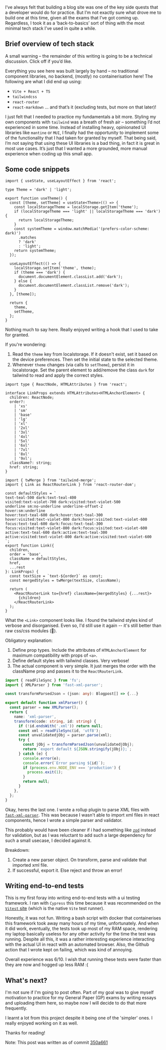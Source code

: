 I’ve always felt that building a blog site was one of the key side quests that a developer would do for practice. But I’m not exactly sure what drove me to build one at this time, given all the exams that I’ve got coming up. Regardless, I took it as a ‘back-to-basics’ sort of thing with the most minimal tech stack I’ve used in quite a while.

## Brief overview of tech stack

A small warning – the remainder of this writing is going to be a technical discussion. Click off if you’d like.

Everything you see here was built largely by hand – no traditional component libraries, no backend, (mostly) no containerisation here! The following are what I did end up using:

- `Vite + React + TS`
- `tailwindcss`
- `react-router`
- `react-markdown`
  … and that’s it (excluding tests, but more on that later)!

I just felt that I needed to practice my fundamentals a bit more. Styling my own components with `tailwind` was a breath of fresh air – something I’d not experienced in some time. Instead of installing heavy, opinionated UI libraries like `mantine` or `MUI`, I finally had the opportunity to implement some of the functionality that I had taken for granted by myself. That being said, I’m not saying that using these UI libraries is a bad thing, in fact it is great in most use cases. It’s just that I wanted a more grounded, more manual experience when coding up this small app.

## Some code snippets

```tsx
import { useState, useLayoutEffect } from 'react';

type Theme = 'dark' | 'light';

export function useTheme() {
  const [theme, setTheme] = useState<Theme>(() => {
    const localStorageTheme = localStorage.getItem('theme');
    if (localStorageTheme === 'light' || localStorageTheme === 'dark') {
      return localStorageTheme;
    }
    const systemTheme = window.matchMedia('(prefers-color-scheme: dark)')
      .matches
      ? 'dark'
      : 'light';
    return systemTheme;
  });

  useLayoutEffect(() => {
    localStorage.setItem('theme', theme);
    if (theme === 'dark') {
      document.documentElement.classList.add('dark');
    } else {
      document.documentElement.classList.remove('dark');
    }
  }, [theme]);

  return {
    theme,
    setTheme,
  };
}
```

Nothing much to say here. Really enjoyed writing a hook that I used to take for granted.

If you're wondering:

1. Read the `theme` key from localstorage. If it doesn't exist, set it based on the device preferences. Then set the initial state to the selected theme.
2. Whenever `theme` changes (via calls to `setTheme`), persist it in localstorage. Set the parent element to add/remove the class `dark` for tailwind to read and apply the correct styles.

```tsx
import type { ReactNode, HTMLAttributes } from 'react';

interface LinkProps extends HTMLAttributes<HTMLAnchorElement> {
  children: ReactNode;
  order?:
    | 'xs'
    | 'sm'
    | 'base'
    | 'lg'
    | 'xl'
    | '2xl'
    | '3xl'
    | '4xl'
    | '5xl'
    | '6xl'
    | '7xl'
    | '8xl'
    | '9xl';
  className?: string;
  href: string;
}

import { twMerge } from 'tailwind-merge';
import { Link as ReactRouterLink } from 'react-router-dom';

const defaultStyles = `
text-teal-500 dark:text-teal-400 
visited:text-violet-700 dark:visited:text-violet-500 
underline sm:no-underline underline-offset-2
hover:sm:underline
hover:text-teal-600 dark:hover:text-teal-300 
hover:visited:text-violet-800 dark:hover:visited:text-violet-600
focus:text-teal-600 dark:focus:text-teal-300 
focus:visited:text-violet-800 dark:focus:visited:text-violet-600
active:text-teal-600 dark:active:text-teal-300
active:visited:text-violet-800 dark:active:visited:text-violet-600
`;
export function Link({
  children,
  order = 'base',
  className = defaultStyles,
  href,
  ...rest
}: LinkProps) {
  const textSize = `text-${order}` as const;
  const mergedStyles = twMerge(textSize, className);

  return (
    <ReactRouterLink to={href} className={mergedStyles} {...rest}>
      {children}
    </ReactRouterLink>
  );
}
```

What the `<Link>` component looks like. I found the tailwind styles kind of verbose and disorganised. Even so, I'd still use it again -- it's still better than raw css/css modules (🤮).

Obligatory explanation:

1. Define prop types. Include the attributes of `HTMLAnchorElement` for maximum compatibility with props of `<a>`.
2. Define default styles with tailwind classes. Very verbose!
3. The actual component is very simple. It just merges the order with the className prop and passes it to the `ReactRouterLink`.

```ts
import { readFileSync } from 'fs';
import { XMLParser } from 'fast-xml-parser';

const transformParsedJson = (json: any): Blogpost[] => {...}

export default function xmlParser() {
  const parser = new XMLParser();
  return {
    name: 'xml-parser',
    transform(code: string, id: string) {
      if (!id.endsWith('.xml')) return null;
      const xml = readFileSync(id, 'utf8');
      const unvalidatedjObj = parser.parse(xml);
      try {
        const jObj = transformParsedJson(unvalidatedjObj);
        return `export default ${JSON.stringify(jObj)};`;
      } catch (e) {
        console.error(e);
        console.error(`Error parsing ${id}`);
        if (process.env.NODE_ENV === 'production') {
          process.exit(1);
        }
        return null;
      }
    },
  };
}
```

Okay, heres the last one. I wrote a rollup plugin to parse XML files with [`fast-xml-parser`](https://github.com/NaturalIntelligence/fast-xml-parser). This was because I wasn't able to import xml files in react components, hence I wrote a simple parser and validator.

This probably would have been cleaner if i had something like [`zod`](https://github.com/colinhacks/zod) instead for validation, but as I was reluctant to add such a large dependency for such a small usecase, I decided against it.

Breakdown:

1. Create a new parser object. On transform, parse and validate that imported xml file.
2. If successful, export it. Else reject and throw an error!

## Writing end-to-end tests

This is my first foray into writing end-to-end tests with a ui testing framework. I ran with `Cypress` this time because it was recommended on the [`Vitest` site](https://vitest.dev/guide/comparisons#cypress) (which is the native `Vite` test runner).

Honestly, it was not fun. Writing a bash script with docker that containerises this framework took away many hours of my time, unfortunately. And when it did work, eventually, the tests took up most of my RAM space, rendering my laptop basically useless for any other activity for the time the test was running. Despite all this, it was a rather interesting experience interacting with the actual UI in react with an automated browser. Also, the Github action that I wrote kept on failing, which was kind of annoying.

Overall experience was 6/10. I wish that running these tests were faster than they are now and hogged up less RAM :(

## What's next?

I'm not sure if I'm going to post often. Part of my goal was to give myself motivation to practice for my General Paper (GP) exams by writing essays and uploading them here, so maybe now I will decide to do that more frequently.

I learnt a lot from this project despite it being one of the 'simpler' ones. I really enjoyed working on it as well.

Thanks for reading!

Note: This post was written as of commit [350a661](https://github.com/SebassNoob/sebassnoob-blog/tree/350a6613da993a30f2740cff55dcdde625834426)
